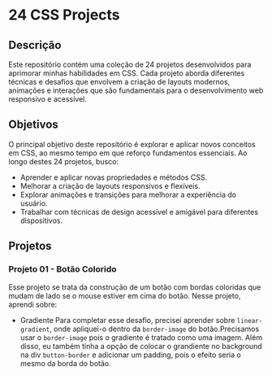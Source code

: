 # 24 CSS Projects

## Descrição
Este repositório contém uma coleção de 24 projetos desenvolvidos para aprimorar minhas habilidades em CSS. Cada projeto aborda diferentes técnicas e desafios que envolvem a criação de layouts modernos, animações e interações que são fundamentais para o desenvolvimento web responsivo e acessível.

## Objetivos
O principal objetivo deste repositório é explorar e aplicar novos conceitos em CSS, ao mesmo tempo em que reforço fundamentos essenciais. Ao longo destes 24 projetos, busco:

- Aprender e aplicar novas propriedades e métodos CSS.
- Melhorar a criação de layouts responsivos e flexíveis.
- Explorar animações e transições para melhorar a experiência do usuário.
- Trabalhar com técnicas de design acessível e amigável para diferentes dispositivos.

## Projetos
### Projeto 01 - Botão Colorido
Esse projeto se trata da construção de um botão com bordas coloridas que mudam de lado se o mouse estiver em cima do botão. Nesse projeto, aprendi sobre:
- Gradiente
Para completar esse desafio, precisei aprender sobre `linear-gradient`, onde apliquei-o dentro da `border-image` do botão.Precisamos usar o `border-image` pois o gradiente é tratado como uma imagem. Além disso, eu também tinha a opção de colocar o grandiente no background na div `button-border` e adicionar um padding, pois o efeito seria o mesmo da borda do botão.

